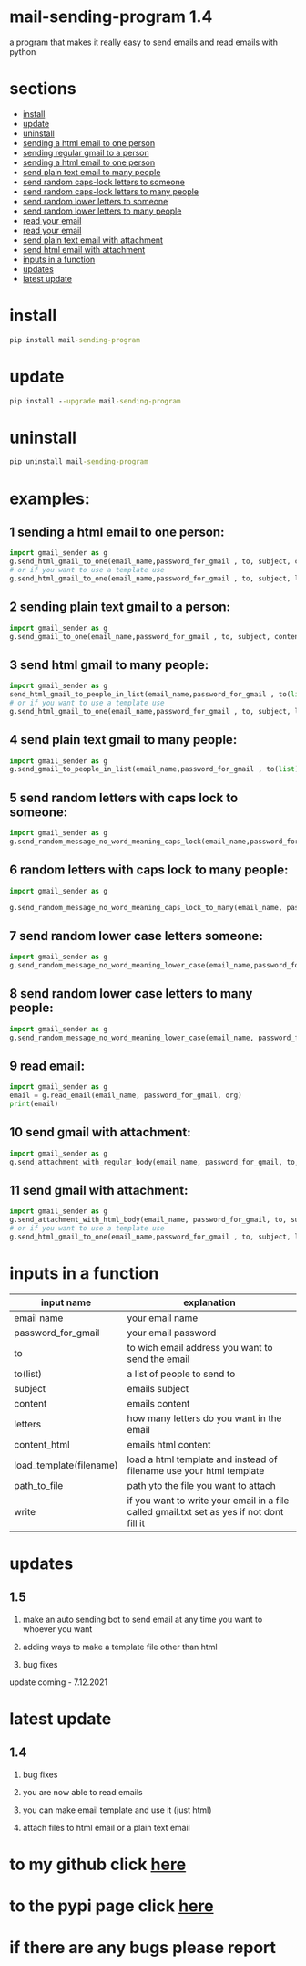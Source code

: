 # mail-sending-program 1.4

a program that makes it really easy to send emails and read emails with python

#

# sections
* [install](#install)  
* [update](#update)  
* [uninstall](#uninstall)  
* [sending a html email to one person](#1-sending-a-html-email-to-one-person)  
* [sending regular gmail to a person](#2-sending-plain-text-gmail-to-a-person)  
* [sending a html email to one person](#3-send-html-gmail-to-many-people)  
* [send plain text email to many people](#4-send-plain-text-gmail-to-many-people)
* [send random caps-lock letters to someone](#5-send-random-letters-with-caps-lock-to-someone)
* [send random caps-lock letters to many people](#6-random-letters-with-caps-lock-to-many-people)
* [send random lower letters to someone](#7-send-random-lower-case-letters-someone)
* [send random lower letters to many people](#8-send-random-lower-case-letters-to-many-people)
* [read your email](#9-read-email)
* [read your email](#9-read-email)
* [send plain text email with attachment](#10-send-gmail-with-attachment)
* [send html email with attachment](#11-send-gmail-with-attachment)
* [inputs in a function](#inputs-in-a-function)
* [updates](#updates)
* [latest update](#latest-update)

# install
```cmd
pip install mail-sending-program
```
#
# update

```cmd
pip install --upgrade mail-sending-program
```
#
# uninstall 

```cmd
pip uninstall mail-sending-program
```
#
# examples:

## 1 sending a html email to one person:
```python
import gmail_sender as g 
g.send_html_gmail_to_one(email_name,password_for_gmail , to, subject, content_html, write)
# or if you want to use a template use 
g.send_html_gmail_to_one(email_name,password_for_gmail , to, subject, load_template(filename), write)
```

## 2 sending plain text gmail to a person:
```python 
import gmail_sender as g 
g.send_gmail_to_one(email_name,password_for_gmail , to, subject, content)

```

## 3 send html gmail to many people:
```python 
import gmail_sender as g 
send_html_gmail_to_people_in_list(email_name,password_for_gmail , to(list), subject, content_html)
# or if you want to use a template use 
g.send_html_gmail_to_one(email_name,password_for_gmail , to, subject, load_template(filename), write)
```

## 4 send plain text gmail to many people:
```python 
import gmail_sender as g 
g.send_gmail_to_people_in_list(email_name,password_for_gmail , to(list), subject, content)
```
## 5 send random letters with caps lock to someone:
```python 
import gmail_sender as g 
g.send_random_message_no_word_meaning_caps_lock(email_name,password_for_gmail , to, subject, letters)
```

## 6 random letters with caps lock to many people:
```python
import gmail_sender as g 

g.send_random_message_no_word_meaning_caps_lock_to_many(email_name, password_for_gmail  ,to list, subject ,lettrs):

```
## 7 send random lower case letters someone:
```python
import gmail_sender as g 
g.send_random_message_no_word_meaning_lower_case(email_name,password_for_gmail , to, subject, letters)
```
## 8 send random lower case letters to many people:
```python 
import gmail_sender as g 
g.send_random_message_no_word_meaning_lower_case(email_name, password_for_gmail  ,to list, subject ,lettrs)
```
## 9 read email:
```python
import gmail_sender as g 
email = g.read_email(email_name, password_for_gmail, org)
print(email)
```

## 10 send gmail with attachment:

```python
import gmail_sender as g
g.send_attachment_with_regular_body(email_name, password_for_gmail, to, subject, content, path_to_file, write)
```
## 11 send gmail with attachment:

```python
import gmail_sender as g
g.send_attachment_with_html_body(email_name, password_for_gmail, to, subject, content_html, path_to_file, write)
# or if you want to use a template use 
g.send_html_gmail_to_one(email_name,password_for_gmail , to, subject, load_template(filename), write)
```
# 

# inputs in a function

| input name | explanation |
|---|---|
| email name | your email name |
| password_for_gmail| your email password|
| to | to wich email address you want to send the email|
| to(list)| a list of people to send to|
| subject| emails subject|
| content| emails content|
| letters| how many letters do you want in the email|
| content_html| emails html content|
| load_template(filename)| load a html template and instead of filename use your html template|
| path_to_file| path yto the file you want to attach|
| write| if you want to write your email in a file called gmail.txt set as yes if not dont fill it|

#

# updates

## 1.5
1. make an auto sending bot to send email at any time you want to whoever you want

2. adding ways to make a template file other than html

3. bug fixes

update coming -  7.12.2021

#
# latest update

## 1.4
1. bug fixes

2. you are now able to read emails

3. you can make email template and use it (just html)

4. attach files to  html email or a plain text email
#

# to my github click [here](https://github.com/Pydevoleper/mail-sender-program)

# to the pypi page click [here](https://pypi.org/project/mail-sending-program/)

# if there are any bugs please report
